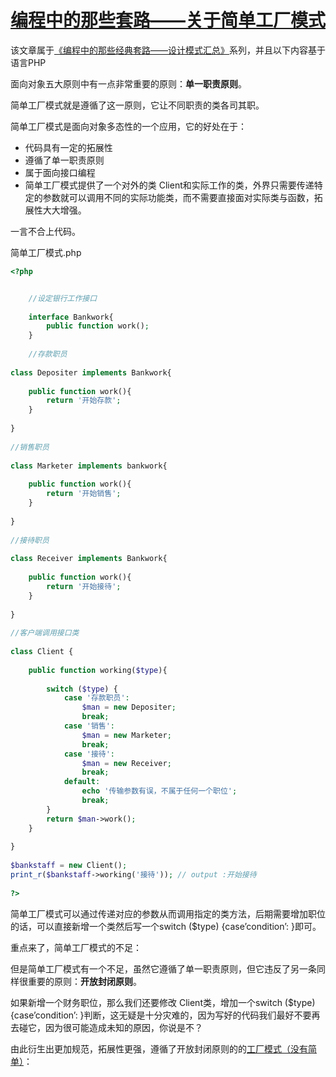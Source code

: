 # [编程中的那些套路——关于简单工厂模式][0]


该文章属于[《编程中的那些经典套路——设计模式汇总》][14]系列，并且以下内容基于语言PHP

面向对象五大原则中有一点非常重要的原则：**单一职责原则**。

简单工厂模式就是遵循了这一原则，它让不同职责的类各司其职。

简单工厂模式是面向对象多态性的一个应用，它的好处在于：

* 代码具有一定的拓展性
* 遵循了单一职责原则
* 属于面向接口编程
* 简单工厂模式提供了一个对外的类 Client和实际工作的类，外界只需要传递特定的参数就可以调用不同的实际功能类，而不需要直接面对实际类与函数，拓展性大大增强。

一言不合上代码。

简单工厂模式.php

```php
<?php


    //设定银行工作接口
     
    interface Bankwork{
        public function work();   
    }
     
    //存款职员
 
class Depositer implements Bankwork{
 
    public function work(){
        return '开始存款';
    }
 
}
 
//销售职员
 
class Marketer implements bankwork{
 
    public function work(){
        return '开始销售';
    }
 
}
 
//接待职员
 
class Receiver implements Bankwork{
 
    public function work(){
        return '开始接待';
    }
 
}
 
//客户端调用接口类
 
class Client {
 
    public function working($type){
 
        switch ($type) {
            case '存款职员':
                $man = new Depositer;
                break;
            case '销售':
                $man = new Marketer;
                break;
            case '接待':
                $man = new Receiver;
                break;
            default:
                echo '传输参数有误，不属于任何一个职位';
                break;
        }
        return $man->work();
    }
 
}
 
$bankstaff = new Client();
print_r($bankstaff->working('接待')); // output :开始接待
 
?>
```

简单工厂模式可以通过传递对应的参数从而调用指定的类方法，后期需要增加职位的话，可以直接新增一个类然后写一个switch ($type) {case’condition’: }即可。

重点来了，简单工厂模式的不足：

但是简单工厂模式有一个不足，虽然它遵循了单一职责原则，但它违反了另一条同样很重要的原则：**开放封闭原则**。

如果新增一个财务职位，那么我们还要修改 Client类，增加一个switch ($type) {case’condition’: }判断，这无疑是十分灾难的，因为写好的代码我们最好不要再去碰它，因为很可能造成未知的原因，你说是不？

由此衍生出更加规范，拓展性更强，遵循了开放封闭原则的的[工厂模式（没有简单）][15]：

[0]: /a/1190000005748425
[1]: /t/%E9%9D%A2%E8%AF%95/blogs
[2]: /t/%E7%BC%96%E7%A8%8B%E6%80%9D%E6%83%B3/blogs
[3]: /t/%E8%AE%BE%E8%AE%A1%E6%A8%A1%E5%BC%8F/blogs
[4]: /t/php/blogs
[5]: /u/gzchen
[14]: https://segmentfault.com/a/1190000005748456
[15]: https://segmentfault.com/a/1190000005748395